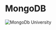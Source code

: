 # MongoDB 
![MongoDb University](https://embed-ssl.wistia.com/deliveries/13c234871cc40dfb1605a7aae585c2d6.webp?image_crop_resized=640x360)


